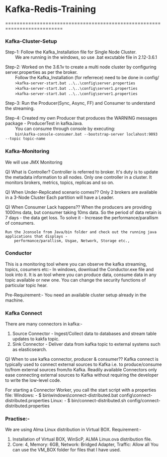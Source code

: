 # Kafka-Redis-Training

==========================================================================

### Kafka-Cluster-Setup

Step-1: Follow the Kafka_Installation file for Single Node Cluster. <br/>
&emsp;&emsp;
		We are running in the windows, so use .bat excutable file in 2.12-3.6.1

Step-2: Worked on the 3.6.1v to create a multi node cluster by configuring server.properties as per the broker. <br/>
&emsp;&emsp;
		Follow the Kafka_Installation (for referrece) need to be done in config/ <br/>
&emsp;&emsp;
		```>kafka-server-start.bat ..\..\config\server.properties``` <br/>
&emsp;&emsp;
		```>kafka-server-start.bat ..\..\config\server1.properties``` <br/>
&emsp;&emsp;
		```>kafka-server-start.bat ..\..\config\server1.properties```

Step-3: Run the Producer(Sync, Async, FF) and Consumer to understand the streaming.

Step-4: Created my own Producer that produces the WARNING messages package - ProducerTest in kafkaJava. <br/>
&emsp;&emsp;	You can consume through console by executing: <br/>
&emsp;&emsp;	```bin\kafka-console-consumer.bat --bootstrap-server loclahost:9093 --topic topic-name```



### Kafka-Monitoring

We will use JMX Monitoring

Q) What is Controller?
   Controller is referred to broker. It's duty is to update the metadata information to all nodes. Only one controller in a cluster.
   It monitors brokers, metrics, topics, replicas and so on.
   
Q) When Under-Replicated scenario comes??
   Only 2 brokers are available in a 3-Node Cluster
   Each partition will have a Leader.

Q) When Consumer Lack happens??
   When the producers are providing 1000ms data, but consumer taking 10ms data.
   So the period of data retain is 7 days - the data get loss.
   To solve it - Increase the performance/parallism of consumers.

	Run the Jconsole from Java/bin folder and check out the running java applications that displays -
		performance/parallism, Usgae, Network, Storage etc.,


### Conductor
This is a monitoring tool where you can observe the kafka streaming, topics, cosumers etc:-
In windows, download the Conductor.exe file and look into it.
It is an tool where you can produce data, consume data in any topic available or new one.
You can change the security functions of particular topic hear.

Pre-Requirement:- You need an available cluster setup already in the machine.


### Kafka Connect
There are many connectors in kafka:-
1. Source Connector - Ingest/Collect data to databases and stream table updates to kakfa topic.
2. Sink Connector - Deliver data from kafka topic to external systems  such as elasticsearch.

Q) When to use kafka connector, producer & consumer??
   Kafka connect is typically used to connect external sources to Kafka 
		i.e. to produce/consume to/from external sources from/to Kafka.
   Readily available Connectors only ease connecting external sources to Kafka 
		without requiring the developer to write the low-level code.

For starting a Connector Worker, you call the start script with a properties file:
	Windows: - $ bin\windows\connect-distributed.bat config\connect-distributed.properties
	Linux: - $ bin/connect-distributed.sh config/connect-distributed.properties


### Practise:-
We are using Alma Linux distribution in Virtual BOX.
Requirement:-
1. Installation of Virtual BOX, WinScP, ALMA Linux.ova distribution file.
2. Core: 4, Memory: 6GB, Network: Bridged Adapter, Traffic: Allow all
You can use the VM_BOX folder for files that I have used.